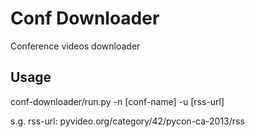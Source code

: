 # Conf Downloader

Conference videos downloader

## Usage

conf-downloader/run.py -n [conf-name] -u [rss-url]

s.g. rss-url: pyvideo.org/category/42/pycon-ca-2013/rss

